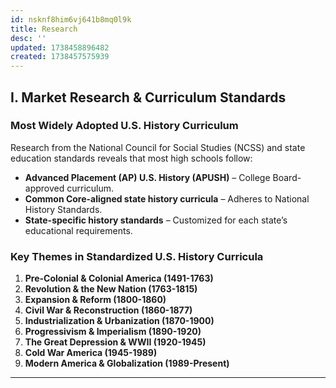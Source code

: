 ```yaml
---
id: nsknf8him6vj641b8mq0l9k
title: Research
desc: ''
updated: 1738458896482
created: 1738457575939
---
```

## **I. Market Research & Curriculum Standards**

### **Most Widely Adopted U.S. History Curriculum**
Research from the National Council for Social Studies (NCSS) and state education standards reveals that most high schools follow:
- **Advanced Placement (AP) U.S. History (APUSH)** – College Board-approved curriculum.
- **Common Core-aligned state history curricula** – Adheres to National History Standards.
- **State-specific history standards** – Customized for each state’s educational requirements.

### **Key Themes in Standardized U.S. History Curricula**
1. **Pre-Colonial & Colonial America (1491-1763)**
2. **Revolution & the New Nation (1763-1815)**
3. **Expansion & Reform (1800-1860)**
4. **Civil War & Reconstruction (1860-1877)**
5. **Industrialization & Urbanization (1870-1900)**
6. **Progressivism & Imperialism (1890-1920)**
7. **The Great Depression & WWII (1920-1945)**
8. **Cold War America (1945-1989)**
9. **Modern America & Globalization (1989-Present)**

---
